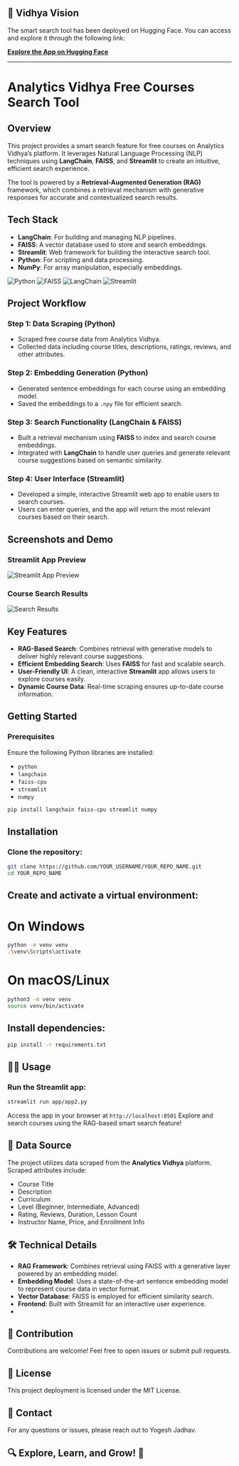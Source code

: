 ## 🚀 Vidhya Vision

The smart search tool has been deployed on Hugging Face. You can access and explore it through the following link:

[**Explore the App on Hugging Face**](YOUR_DEPLOYED_APP_LINK)

---
# Analytics Vidhya Free Courses Search Tool

## Overview
This project provides a smart search feature for free courses on Analytics Vidhya’s platform. It leverages Natural Language Processing (NLP) techniques using **LangChain**, **FAISS**, and **Streamlit** to create an intuitive, efficient search experience.

The tool is powered by a **Retrieval-Augmented Generation (RAG)** framework, which combines a retrieval mechanism with generative responses for accurate and contextualized search results.

## Tech Stack
- **LangChain**: For building and managing NLP pipelines.
- **FAISS**: A vector database used to store and search embeddings.
- **Streamlit**: Web framework for building the interactive search tool.
- **Python**: For scripting and data processing.
- **NumPy**: For array manipulation, especially embeddings.

![Python](https://img.shields.io/badge/Python-3776AB?style=for-the-badge&logo=python&logoColor=white)
![FAISS](https://img.shields.io/badge/FAISS-0062FF?style=for-the-badge&logo=faiss&logoColor=white)
![LangChain](https://img.shields.io/badge/LangChain-2566E0?style=for-the-badge&logo=python&logoColor=white)
![Streamlit](https://img.shields.io/badge/Streamlit-FF4B4B?style=for-the-badge&logo=streamlit&logoColor=white)

## Project Workflow

### Step 1: Data Scraping (Python)
- Scraped free course data from Analytics Vidhya.
- Collected data including course titles, descriptions, ratings, reviews, and other attributes.

### Step 2: Embedding Generation (Python)
- Generated sentence embeddings for each course using an embedding model.
- Saved the embeddings to a `.npy` file for efficient search.

### Step 3: Search Functionality (LangChain & FAISS)
- Built a retrieval mechanism using **FAISS** to index and search course embeddings.
- Integrated with **LangChain** to handle user queries and generate relevant course suggestions based on semantic similarity.

### Step 4: User Interface (Streamlit)
- Developed a simple, interactive Streamlit web app to enable users to search courses.
- Users can enter queries, and the app will return the most relevant courses based on their search.

## Screenshots and Demo
### Streamlit App Preview
![Streamlit App Preview](https://github.com/YOUR_USERNAME/YOUR_REPO_NAME/blob/main/streamlit_app_screenshot.png)

### Course Search Results
![Search Results](https://github.com/YOUR_USERNAME/YOUR_REPO_NAME/blob/main/search_results_screenshot.png)

## Key Features
- **RAG-Based Search**: Combines retrieval with generative models to deliver highly relevant course suggestions.
- **Efficient Embedding Search**: Uses **FAISS** for fast and scalable search.
- **User-Friendly UI**: A clean, interactive **Streamlit** app allows users to explore courses easily.
- **Dynamic Course Data**: Real-time scraping ensures up-to-date course information.

## Getting Started

### Prerequisites
Ensure the following Python libraries are installed:
- `python`
- `langchain`
- `faiss-cpu`
- `streamlit`
- `numpy`

```bash
pip install langchain faiss-cpu streamlit numpy

```
## Installation

### Clone the repository:
```bash
git clone https://github.com/YOUR_USERNAME/YOUR_REPO_NAME.git
cd YOUR_REPO_NAME
```
## Create and activate a virtual environment:
# On Windows
```bash
python -m venv venv
.\venv\Scripts\activate
```
# On macOS/Linux
```bash
python3 -m venv venv
source venv/bin/activate
```
## Install dependencies:
```bash
pip install -r requirements.txt
```
## 🧑‍💻 Usage
### Run the Streamlit app:
```bash
streamlit run app/app2.py
```
Access the app in your browser at ```http://localhost:8501```
Explore and search courses using the RAG-based smart search feature!

## 📂 Data Source
The project utilizes data scraped from the **Analytics Vidhya** platform.
Scraped attributes include:
- Course Title
- Description
- Curriculum
- Level (Beginner, Intermediate, Advanced)
- Rating, Reviews, Duration, Lesson Count
- Instructor Name, Price, and Enrollment Info

## 🛠️ Technical Details
- **RAG Framework**: Combines retrieval using FAISS with a generative layer powered by an embedding model.
- **Embedding Model**: Uses a state-of-the-art sentence embedding model to represent course data in vector format.
- **Vector Database**: FAISS is employed for efficient similarity search.
- **Frontend**: Built with Streamlit for an interactive user experience.
- 
## 🙌 Contribution
Contributions are welcome! Feel free to open issues or submit pull requests.

## 📄 License
This project deployment is licensed under the MIT License.

## 📧 Contact
For any questions or issues, please reach out to Yogesh Jadhav.

## 🔍 Explore, Learn, and Grow! 🚀


